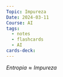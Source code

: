 ```yaml
---
Topic: Impureza
Date: 2024-03-11
Course: AI
tags:
  - notes
  - flashcards
  - AI
cards-deck:
---
```

$Entropia \approx Impureza$

